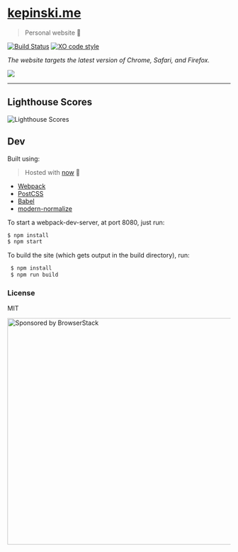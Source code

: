 # [kepinski.me](https://kepinski.me)

> Personal website 🚀

[![Build Status](https://travis-ci.org/xxczaki/kepinski.me.svg?branch=master)](https://travis-ci.org/xxczaki/kepinski.me) [![XO code style](https://img.shields.io/badge/code_style-XO-5ed9c7.svg)](https://github.com/xojs/xo)

*The website targets the latest version of Chrome, Safari, and Firefox.*

![](https://github.com/xxczaki/kepinski.me/blob/master/preview.png)

---

## Lighthouse Scores

![Lighthouse Scores](https://lighthouse.now.sh/?perf=100&a11y=100&bp=100&seo=100)

## Dev

Built using:

> Hosted with [now](https://now.sh) 🔺

- [Webpack](https://webpack.js.org/)
- [PostCSS](https://postcss.org/)
- [Babel](https://babeljs.io/)
- [modern-normalize](https://github.com/sindresorhus/modern-normalize)

To start a webpack-dev-server, at port 8080, just run:
``` bash
$ npm install
$ npm start
```

To build the site (which gets output in the build directory), run:

``` bash
 $ npm install
 $ npm run build
```

### License

MIT

<a href="https://www.browserstack.com/"><img src="https://imgur.com/l3iy9C6.png" width="512" alt="Sponsored by BrowserStack"></a>

